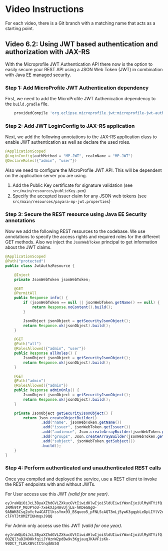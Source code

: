 # Video Instructions

For each video, there is a Git branch with a matching name that acts as a
starting point.

## Video 6.2: Using JWT based authentication and authorization with JAX-RS

With the Microprofile JWT Authentication API there now is the option to easily secure your REST API
using a JSON Web Token (JWT) in combination with Java EE managed security.

### Step 1: Add MicroProfile JWT Authentication dependency

First, we need to add the MicroProfile JWT Authenication dependency to the `build.gradle` file.

```groovy
    providedCompile 'org.eclipse.microprofile.jwt:microprofile-jwt-auth-api:1.1'
```

### Step 2: Add JWT LoginConfig to JAX-RS application

Next, we add the following annotations to the JAX-RS application class to enable JWT authentication
as well as declare the used roles.

```java
@ApplicationScoped
@LoginConfig(authMethod = "MP-JWT", realmName = "MP-JWT")
@DeclareRoles({"admin", "user"})
```

Also we need to configure the MicroProfile JWT API. This will be dependent on the application
server you are using.

1. Add the Public Key certificate for signature validation (see `src/main/resources/publicKey.pem`)
2. Specify the accepted issuer claim for any JSON web tokens (see `src/main/resources/payara-mp-jwt.properties`)

### Step 3: Secure the REST resource using Java EE Security annotations

Now we add the following REST resources to the codebase. We use annotations to specify
the access rights and required roles for the different GET methods. Also we inject the
`JsonWebToken` principal to get information about the JWT claims.

```java
@ApplicationScoped
@Path("protected")
public class JwtAuthzResource {

    @Inject
    private JsonWebToken jsonWebToken;

    @GET
    @PermitAll
    public Response info() {
        if (jsonWebToken == null || jsonWebToken.getName() == null) {
            return Response.noContent().build();
        }

        JsonObject jsonObject = getSecurityJsonObject();
        return Response.ok(jsonObject).build();
    }

    @GET
    @Path("all")
    @RolesAllowed({"admin", "user"})
    public Response allRoles() {
        JsonObject jsonObject = getSecurityJsonObject();
        return Response.ok(jsonObject).build();
    }

    @GET
    @Path("admin")
    @RolesAllowed({"admin"})
    public Response adminOnly() {
        JsonObject jsonObject = getSecurityJsonObject();
        return Response.ok(jsonObject).build();
    }

    private JsonObject getSecurityJsonObject() {
        return Json.createObjectBuilder()
                .add("name", jsonWebToken.getName())
                .add("issuer", jsonWebToken.getIssuer())
                .add("audience", Json.createArrayBuilder(jsonWebToken.getAudience()))
                .add("groups", Json.createArrayBuilder(jsonWebToken.getGroups()))
                .add("subject", jsonWebToken.getSubject())
                .build();
    }
}
```

### Step 4: Perform authenticated and unauthenticated REST calls

Once you compiled and deployed the service, use a REST client to invoke the REST endpoints with
and without JWTs.

For User access use this JWT *(valid for one year)*.
```
eyJraWQiOiJcL3ByaXZhdGVLZXkucGVtIiwidHlwIjoiSldUIiwiYWxnIjoiUlMyNTYifQ.eyJzdWIiOiJNUC1KV1QgRGVtbyIsImF1ZCI6IlBhY2t0UHVibGlzaGluZyIsInVwbiI6ImFkbWluIiwiYXV0aF90aW1lIjoxNTQxNTA3NjEwLCJpc3MiOiJjbG91ZC5uYXRpdi5qYXZhZWUiLCJncm91cHMiOlsidXNlciJdLCJleHAiOjE1NzMwNDM2MTAsImlhdCI6MTU0MTUwNzYxMCwianRpIjoiYS0xMjMifQ.LAt4rj6B7J28AdUfILrn2P4cxtx9VraXiQDQVquoGJ7zEEpSb8FoBhHTGIob2Zaxo0-JRMk9tP_M0JPYoU-7xekXJp4AvUjjLE-hKDeG8gQ-9ABWK8Csq2oYcfw4CATIlkssYmx93_BSqueo5_pFNLScAQT3mLj5ywK3gqybLeDpLIYlV2oyUg9IsxxBXpnZXU7uxkcsz6qm3PEriIJ8DkBhS6T6pcJ4wfDSYEjPg7FF8gPhYtBBxOLWUXQ7fzqquiO5FASw578yxrY_QIDgRhsuNFZrQ_tKkxHN7Be5FZKXLDg0ZCR3YuIEpBONgSat-clFVTJt0MZfIUHmqxJ9QQ
```

For Admin only access use this JWT *(valid for one year)*.
```
eyJraWQiOiJcL3ByaXZhdGVLZXkucGVtIiwidHlwIjoiSldUIiwiYWxnIjoiUlMyNTYifQ.eyJzdWIiOiJNUC1KV1QgRGVtbyIsImF1ZCI6IlBhY2t0UHVibGlzaGluZyIsInVwbiI6ImFkbWluIiwiYXV0aF90aW1lIjoxNTQxNTA3Mzk5LCJpc3MiOiJjbG91ZC5uYXRpdi5qYXZhZWUiLCJncm91cHMiOlsiYWRtaW4iLCJ1c2VyIl0sImV4cCI6MTU3MzA0MzM5OSwiaWF0IjoxNTQxNTA3Mzk5LCJqdGkiOiJhLTEyMyJ9.LuTL8ulLyN6ehF6oevhki6ep4piBeW8a4BD9M96aqIwWQTOeq6vLm8LUdcbzL6eVFZ1k2Nixm6bZZQjMSfZe0HonEIgubvrQk4G7u7XiEWdjZbW5_m_eEhnQBjHINlMao9YJ1TT2IqtXnJYCf5vwkOuXNtsVI6Woe0u6mQLIZ0orhfY6j_1qqY18WR1Kl4lFavHh6YEwHLL19YiNrbp7d3Qgu__tdowyHSt63s2wUs7YBsdLuqmcMZi81rMYaUNYetjORN61B0F1SM-0QZQl3uD2NOHkfqiiJYHznW2pdBw9v3KgjauqJKAVFisKk-90DC7_TLWLXBVctCtnqdAE5Q
```

